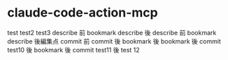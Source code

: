 # claude-code-action-mcp

test
test2
test3
describe 前 bookmark
describe 後
describe 前
bookmark describe 後編集点
commit 前
commit 後
bookmark 後
bookmark 後 commit test10 後
bookmark 後 commit test11 後
test 12
